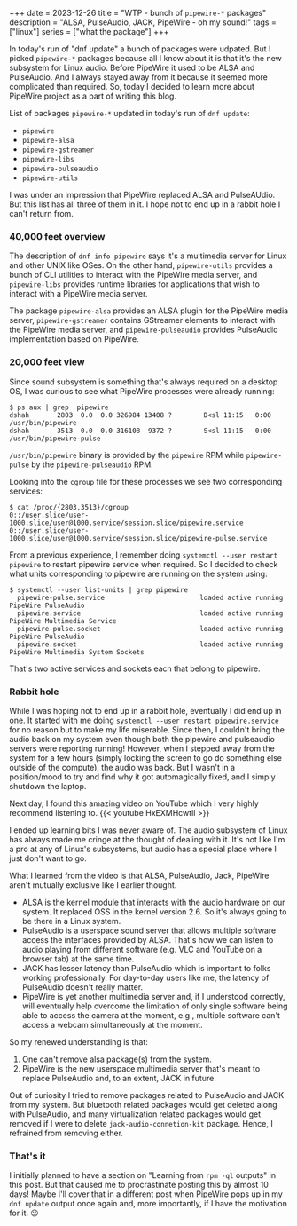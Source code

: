 +++ 
date = 2023-12-26
title = "WTP - bunch of `pipewire-*` packages"
description = "ALSA, PulseAudio, JACK, PipeWire - oh my sound!"
tags = ["linux"]
series = ["what the package"]
+++

In today's run of "dnf update" a bunch of packages were udpated. But I picked `pipewire-*` packages because all I know about it is that it's the new subsystem for Linux audio. Before PipeWire it used to be ALSA and PulseAudio. And I always stayed away from it because it seemed more complicated than required. So, today I decided to learn more about PipeWire project as a part of writing this blog.

List of packages `pipewire-*` updated in today's run of `dnf update`:
* `pipewire`
* `pipewire-alsa`
* `pipewire-gstreamer`
* `pipewire-libs`
* `pipewire-pulseaudio`
* `pipewire-utils`

I was under an impression that PipeWire replaced ALSA and PulseAUdio. But this list has all three of them in it. I hope not to end up in a rabbit hole I can't return from.

### 40,000 feet overview

The description of `dnf info pipewire` says it's a multimedia server for Linux and other UNIX like OSes. On the other hand, `pipewire-utils` provides a bunch of CLI utilities to interact with the PipeWire media server, and `pipewire-libs` provides runtime libraries for applications that wish to interact with a PipeWire media server.

The package `pipewire-alsa` provides an ALSA plugin for the PipeWire media server, `pipewire-gstreamer` contains GStreamer elements to interact with the PipeWire media server, and `pipewire-pulseaudio` provides PulseAudio implementation based on PipeWire.

### 20,000 feet view

Since sound subsystem is something that's always required on a desktop OS, I was curious to see what PipeWire processes were already running:

```shell
$ ps aux | grep  pipewire
dshah       2803  0.0  0.0 326984 13408 ?        D<sl 11:15   0:00 /usr/bin/pipewire
dshah       3513  0.0  0.0 316108  9372 ?        S<sl 11:15   0:00 /usr/bin/pipewire-pulse
```

`/usr/bin/pipewire` binary is provided by the `pipewire` RPM while `pipewire-pulse` by the `pipewire-pulseaudio` RPM.

Looking into the `cgroup` file for these processes we see two corresponding services:

```shell
$ cat /proc/{2803,3513}/cgroup
0::/user.slice/user-1000.slice/user@1000.service/session.slice/pipewire.service
0::/user.slice/user-1000.slice/user@1000.service/session.slice/pipewire-pulse.service
```

From a previous experience, I remember doing `systemctl --user restart pipewire` to restart pipewire service when required. So I decided to check what units corresponding to pipewire are running on the system using:

```shell
$ systemctl --user list-units | grep pipewire
  pipewire-pulse.service                        loaded active running PipeWire PulseAudio
  pipewire.service                              loaded active running PipeWire Multimedia Service
  pipewire-pulse.socket                         loaded active running PipeWire PulseAudio
  pipewire.socket                               loaded active running PipeWire Multimedia System Sockets
```

That's two active services and sockets each that belong to pipewire.

### Rabbit hole

While I was hoping not to end up in a rabbit hole, eventually I did end up in one. It started with me doing `systemctl --user restart pipewire.service` for no reason but to make my life miserable. Since then, I couldn't bring the audio back on my system even though both the pipewire and pulseaudio servers were reporting running! However, when I stepped away from the system for a few hours (simply locking the screen to go do something else outside of the compute), the audio was back. But I wasn't in a position/mood to try and find why it got automagically fixed, and I simply shutdown the laptop.

Next day, I found this amazing video on YouTube which I very highly recommend listening to.
{{< youtube HxEXMHcwtlI >}}

I ended up learning bits I was never aware of. The audio subsystem of Linux has always made me cringe at the thought of dealing with it. It's not like I'm a pro at any of Linux's subsystems, but audio has a special place where I just don't want to go.

What I learned from the video is that ALSA, PulseAudio, Jack, PipeWire aren't mutually exclusive like I earlier thought. 

* ALSA is the kernel module that interacts with the audio hardware on our system. It replaced OSS in the kernel version 2.6. So it's always going to be there in a Linux system. 
* PulseAudio is a userspace sound server that allows multiple software access the interfaces provided by ALSA. That's how we can listen to audio playing from different software (e.g. VLC and YouTube on a browser tab) at the same time.
* JACK has lesser latency than PulseAudio which is important to folks working professionally. For day-to-day users like me, the latency of PulseAudio doesn't really matter.
* PipeWire is yet another multimedia server and, if I understood correctly, will eventually help overcome the limitation of only single software being able to access the camera at the moment, e.g., multiple software can't access a webcam simultaneously at the moment.

So my renewed understanding is that:
1. One can't remove alsa package(s) from the system.
2. PipeWire is the new userspace multimedia server that's meant to replace PulseAudio and, to an extent, JACK in future.

Out of curiosity I tried to remove packages related to PulseAudio and JACK from my system. But bluetooth related packages would get deleted along with PulseAudio, and many virtualization related packages would get removed if I were to delete `jack-audio-connetion-kit` package. Hence, I refrained from removing either.

### That's it

I initially planned to have a section on "Learning from `rpm -ql` outputs" in this post. But that caused me to procrastinate posting this by almost 10 days! Maybe I'll cover that in a different post when PipeWire pops up in my `dnf update` output once again and, more importantly, if I have the motivation for it. :wink: